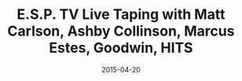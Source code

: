 ---
title: E.S.P. TV Live Taping with Matt Carlson, Ashby Collinson, Marcus Estes, Goodwin, HITS
date: 2015-04-20
---